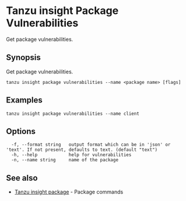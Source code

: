 # Tanzu insight Package Vulnerabilities

Get package vulnerabilities.

## <a id='synopsis'></a>Synopsis

Get package vulnerabilities.

```
tanzu insight package vulnerabilities --name <package name> [flags]
```

## <a id='examples'></a>Examples

```
tanzu insight package vulnerabilities --name client
```

## <a id='options'></a>Options

```
  -f, --format string   output format which can be in 'json' or 'text'. If not present, defaults to text. (default "text")
  -h, --help            help for vulnerabilities
  -n, --name string     name of the package
```

## <a id='see-also'></a>See also

* [Tanzu insight package](insight-package.md)	 - Package commands
